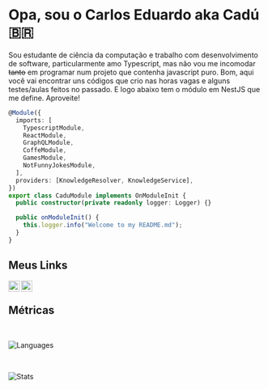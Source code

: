 # Opa, sou o Carlos Eduardo aka Cadú 🇧🇷

Sou estudante de ciência da computação e trabalho com desenvolvimento de software, particularmente amo Typescript, mas não vou me incomodar ~~tanto~~ em programar num projeto que contenha javascript puro. Bom, aqui você vai encontrar uns códigos que crio nas horas vagas e alguns testes/aulas feitos no passado. E logo abaixo tem o módulo em NestJS que me define. Aproveite!

```ts
@Module({
  imports: [
    TypescriptModule,
    ReactModule,
    GraphQLModule,
    CoffeModule,
    GamesModule,
    NotFunnyJokesModule,
  ],
  providers: [KnowledgeResolver, KnowledgeService],
})
export class CaduModule implements OnModuleInit {
  public constructor(private readonly logger: Logger) {}

  public onModuleInit() {
    this.logger.info("Welcome to my README.md");
  }
}
```

## Meus Links

[<img align="left" alt="ceopaludetto | LinkedIn" width="22px" src="https://image.flaticon.com/icons/png/512/174/174857.png" />][linkedin]

[<img align="left" alt="ceopaludetto | Twitter" width="22px" src="https://image.flaticon.com/icons/png/512/733/733579.png" />][twitter]

[twitter]: https://twitter.com/soreduard
[linkedin]: https://linkedin.com/in/ceopaludetto/

<br/>

## Métricas

<br/>

![Languages](https://github-readme-stats.vercel.app/api/top-langs/?username=ceopaludetto&layout=compact&theme=github_dark&custom_title=Linguagens%20Mais%20Usadas&border_color=#21262d)

<br/>

![Stats](https://github-readme-stats.vercel.app/api?username=ceopaludetto&show_icons=true&count_private=true&theme=github_dark&include_all_commits=true&custom_title=Minhas%20Estatísticas&locale=pt-br&border_color=#21262d)
